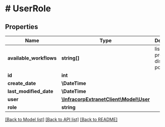 # # UserRole

## Properties

Name | Type | Description | Notes
------------ | ------------- | ------------- | -------------
**available_workflows** | **string[]** | liste des processus disponible pour l&#39;objet | [optional]
**id** | **int** |  | [optional]
**create_date** | **\DateTime** |  | [optional]
**last_modified_date** | **\DateTime** |  | [optional]
**user** | [**\InfracorpExtranetClient\Model\User**](User.md) |  | [optional]
**role** | **string** |  | [optional]

[[Back to Model list]](../../README.md#models) [[Back to API list]](../../README.md#endpoints) [[Back to README]](../../README.md)
